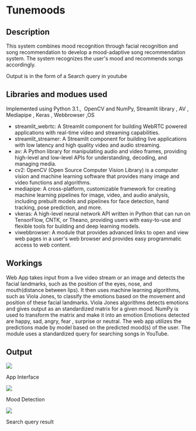 # Tunemoods
<h2>Description</h2>
This system combines mood recognition through facial recognition and song recommendation to develop a mood-adaptive song recommendation system. The system recognizes the user's mood and recommends songs accordingly.

Output is in the form of a Search query in youtube

<h2>Libraries and modues used</h2>
Implemented using Python 3.1.,  OpenCV and NumPy, Streamlit library , AV , Mediapipe , Keras , Webbrowser ,OS
<ul>
<li>streamlit_webrtc: A Streamlit component for building WebRTC powered applications with real-time video and streaming capabilities. </li>
<li>streamlit_streamer: A Streamlit component for building live applications with low latency and high quality video and audio streaming.</li>
<li>av: A Python library for manipulating audio and video frames, providing high-level and low-level APIs for understanding, decoding, and managing media.</li>
<li>cv2: OpenCV (Open Source Computer Vision Library) is a computer vision and machine learning software that provides many image and video functions and algorithms.</li>
<li>mediapipe: A cross-platform, customizable framework for creating machine learning pipelines for image, video, and audio analysis, including prebuilt models and pipelines for face detection, hand tracking, pose prediction, and more.</li>
<li>vkeras: A high-level neural network API written in Python that can run on TensorFlow, CNTK, or Theano, providing users with easy-to-use and flexible tools for building and deep learning models.</li>
<li>viwebbrowser: A module that provides advanced links to open and view web pages in a user's web browser and provides easy programmatic access to web content.</li>
</ul>
<h2>Workings</h2>
Web App takes input from a live video stream or an image and detects the facial landmarks, such as the position of the eyes, nose, and mouth(distance between lips). It then uses machine learning algorithms, such as Viola Jones, to classify the emotions based on the movement and position of these facial landmarks. 
Viola Jones algorithms detects emotions and gives output as an standardized matrix for a given mood.
NumPy is used to transform the matrix and make it into an emotion
Emotions detected are happy, sad, angry, fear , surprise or neutral. 
The web app utilizes the predictions made by model based on the predicted mood(s) of the user. The module uses a standardized query for searching songs in YouTube.

<h2>Output</h2>
<img src="https://github.com/Fhini/Euphoria-Fm/assets/118623264/9af6eb83-0740-40c2-b82d-cfa5b2d24ae1">
<p>App Interface </p>
<img src="https://github.com/Fhini/Euphoria-Fm/assets/118623264/3c50d238-1560-4b07-a931-648e54b55ff2">
<p>Mood Detection</p>
<img src="https://github.com/Fhini/Euphoria-Fm/assets/118623264/1fd82e60-39f5-4b0c-a35c-292175942c64">
<p>Search query result</p>

